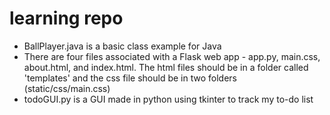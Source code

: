 # learning repo

- BallPlayer.java is a basic class example for Java
- There are four files associated with a Flask web app - app.py, main.css, about.html, and index.html. The html files should be in a folder called 'templates' and the css file should be in two folders (static/css/main.css)
- todoGUI.py is a GUI made in python using tkinter to track my to-do list
